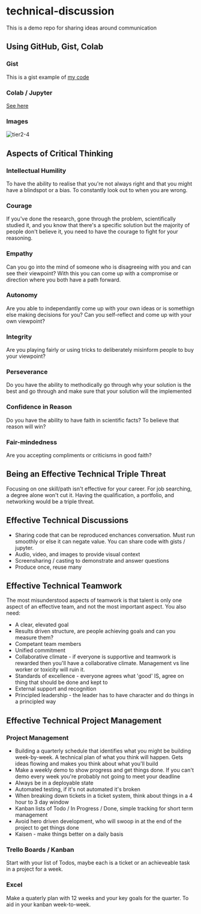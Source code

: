 # technical-discussion
This is a demo repo for sharing ideas around communication

## Using GitHub, Gist, Colab 

### Gist

This is a gist example of [my code](https://gist.github.com/Maytch/33f6ea9ae697c933c44378b2c641de8c)

### Colab / Jupyter

[See here](https://github.com/Maytch/technical-discussion/blob/main/create_markdown_in_jupyter.ipynb)

### Images

![tier2-4](https://user-images.githubusercontent.com/5732128/138562437-9654edce-a56d-4712-953c-ab20d49ea84e.png)


## Aspects of Critical Thinking

### Intellectual Humility

To have the ability to realise that you're not always right and that you might have a blindspot or a bias. To constantly look out to when you are wrong.

### Courage

If you've done the research, gone through the problem, scientifically studied it, and you know that there's a specific solution but the majority of people don't believe it, you need to have the courage to fight for your reasoning.

### Empathy

Can you go into the mind of someone who is disagreeing with you and can see their viewpoint? With this you can come up with a compromise or direction where you both have a path forward.

### Autonomy

Are you able to independantly come up with your own ideas or is somethign else making decisions for you? Can you self-reflect and come up with your own viewpoint?

### Integrity

Are you playing fairly or using tricks to deliberately misinform people to buy your viewpoint? 

### Perseverance

Do you have the ability to methodically go through why your solution is the best and go through and make sure that your solution will the implemented

### Confidence in Reason

Do you have the ability to have faith in scientific facts? To believe that reason will win?

### Fair-mindedness

Are you accepting compliments or criticisms in good faith?


## Being an Effective Technical Triple Threat

Focusing on one skill/path isn't effective for your career. For job searching, a degree alone won't cut it. Having the qualification, a portfolio, and networking would be a triple threat.

## Effective Technical Discussions

* Sharing code that can be reproduced enchances conversation. Must run smoothly or else it can negate value. You can share code with gists / jupyter.
* Audio, video, and images to provide visual context
* Screensharing / casting to demonstrate and answer questions
* Produce once, reuse many

## Effective Technical Teamwork

The most misunderstood aspects of teamwork is that talent is only one aspect of an effective team, and not the most important aspect. You also need:

* A clear, elevated goal
* Results driven structure, are people achieving goals and can you measure them?
* Competant team members
* Unified commitment
* Collaborative climate - if everyone is supportive and teamwork is rewarded then you'll have a collaborative climate. Management vs line worker or toxicity will ruin it.
* Standards of excellence - everyone agrees what 'good' IS, agree on thing that should be done and kept to
* External support and recognition
* Principled leadership - the leader has to have character and do things in a principled way

## Effective Technical Project Management

### Project Management

* Building a quarterly schedule that identifies what you might be building week-by-week. A technical plan of what you think will happen. Gets ideas flowing and makes you think about what you'll build
* Make a weekly demo to show progress and get things done. If you can't demo every week you're probably not going to meet your deadline
* Always be in a deployable state
* Automated testing, if it's not automated it's broken
* When breaking down tickets in a ticket system, think about things in a 4 hour to 3 day window
* Kanban lists of Todo / In Progress / Done, simple tracking for short term management
* Avoid hero driven development, who will swoop in at the end of the project to get things done
* Kaisen - make things better on a daily basis

### Trello Boards / Kanban

Start with your list of Todos, maybe each is a ticket or an achieveable task in a project for a week.

### Excel

Make a quaterly plan with 12 weeks and your key goals for the quarter. To aid in your kanban week-to-week.

##
